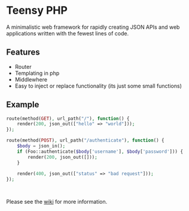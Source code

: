 # Teensy PHP

A minimalistic web framework for rapidly creating JSON APIs and web applications written with the fewest lines of code.

## Features
- Router
- Templating in php
- Middlewhere
- Easy to inject or replace functionality (its just some small functions)


## Example
```php
route(method(GET), url_path("/"), function() {
    render(200, json_out(["hello" => "world"]));
});

route(method(POST), url_path("/authenticate"), function() {
    $body = json_in();
    if (Foo::authenticate($body['username'], $body['password'])) {
        render(200, json_out([]));
    }
    
    render(400, json_out(["status" => "bad request"]));
});

 
```

Please see the [wiki](https://github.com/daniel-samson/teensyphp/wiki) for more information.
